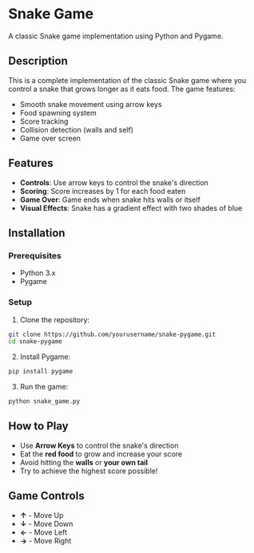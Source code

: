# Snake Game

A classic Snake game implementation using Python and Pygame.

## Description

This is a complete implementation of the classic Snake game where you control a snake that grows longer as it eats food. The game features:

- Smooth snake movement using arrow keys
- Food spawning system
- Score tracking
- Collision detection (walls and self)
- Game over screen

## Features

- **Controls**: Use arrow keys to control the snake's direction
- **Scoring**: Score increases by 1 for each food eaten
- **Game Over**: Game ends when snake hits walls or itself
- **Visual Effects**: Snake has a gradient effect with two shades of blue

## Installation

### Prerequisites

- Python 3.x
- Pygame

### Setup

1. Clone the repository:
```bash
git clone https://github.com/yourusername/snake-pygame.git
cd snake-pygame
```

2. Install Pygame:
```bash
pip install pygame
```

3. Run the game:
```bash
python snake_game.py
```

## How to Play

- Use **Arrow Keys** to control the snake's direction
- Eat the **red food** to grow and increase your score
- Avoid hitting the **walls** or **your own tail**
- Try to achieve the highest score possible!

## Game Controls

- **↑** - Move Up
- **↓** - Move Down
- **←** - Move Left
- **→** - Move Right
